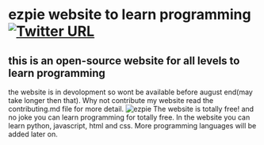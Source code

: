 # ezpie website to learn programming  [![Twitter URL](https://img.shields.io/twitter/url/https/twitter.com/bukotsunikki.svg?style=social&label=Follow%20%40ezpie)](https://twitter.com/ezpieCo)
## this is an open-source website for all levels to learn programming
the website is in devolopment so wont be available before august end(may take longer then that). 
Why not contribute my website read the contributing.md file for more detail.
![ezpie](https://user-images.githubusercontent.com/104765117/172398008-f0f50a3c-1a91-4ff4-80cc-ad8eaed1b354.png)
The website is totally free! and no joke you can learn programming for totally free. In the website you can learn python, javascript, html and css. More programming languages will be added later on.
